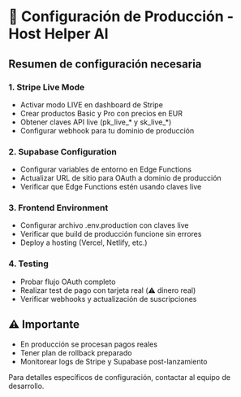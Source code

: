 # 🚀 Configuración de Producción - Host Helper AI

## Resumen de configuración necesaria

### 1. Stripe Live Mode
- Activar modo LIVE en dashboard de Stripe
- Crear productos Basic y Pro con precios en EUR
- Obtener claves API live (pk_live_* y sk_live_*)
- Configurar webhook para tu dominio de producción

### 2. Supabase Configuration  
- Configurar variables de entorno en Edge Functions
- Actualizar URL de sitio para OAuth a dominio de producción
- Verificar que Edge Functions estén usando claves live

### 3. Frontend Environment
- Configurar archivo .env.production con claves live
- Verificar que build de producción funcione sin errores
- Deploy a hosting (Vercel, Netlify, etc.)

### 4. Testing
- Probar flujo OAuth completo
- Realizar test de pago con tarjeta real (⚠️ dinero real)
- Verificar webhooks y actualización de suscripciones

## ⚠️ Importante
- En producción se procesan pagos reales
- Tener plan de rollback preparado
- Monitorear logs de Stripe y Supabase post-lanzamiento

Para detalles específicos de configuración, contactar al equipo de desarrollo. 